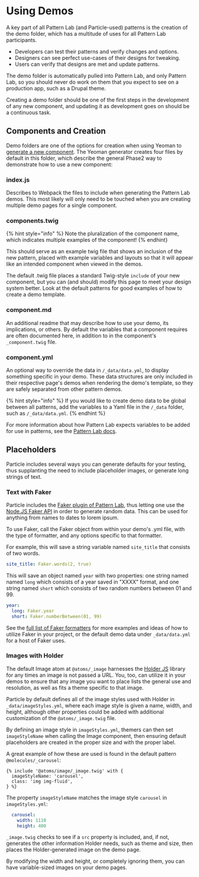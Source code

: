 # Using Demos

A key part of all Pattern Lab (and Particle-used) patterns is the creation of the
demo folder, which has a multitude of uses for all Pattern Lab participants.

* Developers can test their patterns and verify changes and options.
* Designers can see perfect use-cases of their designs for tweaking.
* Users can verify that designs are met and update patterns.

The demo folder is automatically pulled into Pattern Lab, and only Pattern Lab,
so you should never do work on them that you expect to see on a production app,
such as a Drupal theme.

Creating a demo folder should be one of the first steps in the development of any
new component, and updating it as development goes on should be a continuous task.

## Components and Creation

Demo folders are one of the options for creation when using Yeoman to [generate a new
component](../architecture/component-structure.md#generating-a-component). The
Yeoman generator creates four files by default in this folder, which describe the
general Phase2 way to demonstrate how to use a new component:

### index.js

Describes to Webpack the files to include when generating the Pattern Lab demos.
This most likely will only need to be touched when you are creating multiple demo
pages for a single component.

### components.twig

{% hint style="info" %}
Note the pluralization of the component name, which indicates multiple examples
of the component!
{% endhint}

This should serve as an example twig file that shows an inclusion of the new pattern,
placed with example variables and layouts so that it will appear like an intended
component when viewed in the demos.

The default .twig file places a standard Twig-style `include` of your new component,
but you can (and should) modify this page to meet your design system better. Look
at the default patterns for good examples of how to create a demo template.

### component.md

An additional readme that may describe how to use your demo, its implications, or
others. By default the variables that a component requires are often documented
here, in addition to in the component's `_component.twig` file.

### component.yml

An optional way to override the data in `/_data/data.yml`, to display something
specific in your demo. These data structures are only included in their respective
page's demos when rendering the demo's template, so they are safely separated from
other pattern demos.

{% hint style="info" %}
If you would like to create demo data to be global between all patterns, add
the variables to a Yaml file in the `/_data` folder, such as `/_data/data.yml`.
{% endhint %}

For more information about how Pattern Lab expects variables to be added for use
in patterns, see the [Pattern Lab docs](https://patternlab.io/docs/data-overview.html).

## Placeholders

Particle includes several ways you can generate defaults for your testing, thus
supplanting the need to include placeholder images, or generate long strings of
text.

### Text with Faker

Particle includes the [Faker plugin of Pattern Lab](https://github.com/pattern-lab/plugin-php-faker),
thus letting one use the [Node.JS Faker API](https://www.npmjs.com/package/faker)
in order to generate random data. This can be used for anything from names to dates
to lorem ipsum.

To use Faker, call the Faker object from within your demo's .yml file, with the
type of formatter, and any options specific to that formatter.

For example, this will save a string variable named `site_title` that consists of
two words.

```yml
site_title: Faker.words(2, true)
```

This will save an object named `year` with two properties: one string named named
`long` which consists of a year saved in "XXXX" format, and one string named `short`
which consists of two random numbers between 01 and 99. 

```yml
year:
  long: Faker.year
  short: Faker.numberBetween(01, 99)
```

See the [full list of Faker formatters](https://github.com/fzaninotto/Faker#formatters)
for more examples and ideas of how to utilize Faker in your project, or the default
demo data under `_data/data.yml` for a host of Faker uses.

### Images with Holder

The default Image atom at `@atoms/_image` harnesses the [Holder JS](https://github.com/imsky/holder)
library for any times an image is not passed a URL. You, too, can utilize it in
your demos to ensure that any image you want to place lists the general use and
resolution, as well as fits a theme specific to that image.

Particle by default defines all of the image styles used with Holder in `_data/imageStyles.yml`,
where each image style is given a name, width, and height, although other properties
could be added with additional customization of the `@atoms/_image.twig` file.

By defining an image style in `imageStyles.yml`, themers can then set `imageStyleName`
when calling the Image component, then ensuring default placeholders are created
in the proper size and with the proper label.

A great example of how these are used is found in the default pattern `@molecules/_carousel`:

```twig
{% include '@atoms/image/_image.twig' with {
  imageStyleName: 'carousel',
  class: 'img img-fluid',
} %}
```

The property `imageStyleName` matches the image style `carousel` in `imageStyles.yml`:

```yml
  carousel:
    width: 1110
    height: 400
```

`_image.twig` checks to see if a `src` property is included, and, if not, generates
the other information Holder needs, such as theme and size, then places the Holder-generated
image on the demo page.

By modifying the width and height, or completely ignoring them, you can have variable-sized
images on your demo pages.
